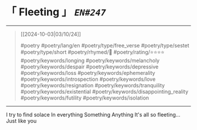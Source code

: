 # &#12300; Fleeting &#12301; *`EN#247`*

---

> [[2024-10-03|03/10/24]]
> 
> #poetry 
> #poetry/lang/en 
> #poetry/type/free_verse #poetry/type/sestet #poetry/type/short 
> #poetry/rhymed/🔴 
> #poetry/rating/⭐⭐⭐⭐ 
> #poetry/keywords/longing #poetry/keywords/melancholy #poetry/keywords/despair #poetry/keywords/depressive #poetry/keywords/loss #poetry/keywords/ephemerality #poetry/keywords/introspection #poetry/keywords/love #poetry/keywords/resignation #poetry/keywords/tranquility #poetry/keywords/existential #poetry/keywords/disappointing_reality #poetry/keywords/futility #poetry/keywords/isolation 

---

I try to find solace
In everything
Something
Anything
It's all so fleeting...
Just like you